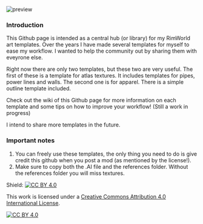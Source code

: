 ![preview](https://github.com/ISOR3X/library-of-templates/assets/75855460/f92f463a-da75-452e-b3c2-be26f82c4150)

### Introduction
This Github page is intended as a central hub (or library) for my RimWorld art templates. 
Over the years I have made several templates for myself to ease my workflow. I wanted to help the community out by sharing them with eveyrone else.

Right now there are only two templates, but these two are very useful. The first of these is a template for atlas textures. It includes templates for pipes, power lines and walls.
The second one is for apparel. There is a simple outline template included.

Check out the wiki of this Github page for more information on each template and some tips on how to improve your workflow! (Still a work in progress)

I intend to share more templates in the future.

### Important notes
1. You can freely use these templates, the only thing you need to do is give credit this github when you post a mod (as mentioned by the license!).
2. Make sure to copy both the .AI file and the references folder. Without the references folder you will miss textures.

Shield: [![CC BY 4.0][cc-by-shield]][cc-by]

This work is licensed under a
[Creative Commons Attribution 4.0 International License][cc-by].

[![CC BY 4.0][cc-by-image]][cc-by]

[cc-by]: http://creativecommons.org/licenses/by/4.0/
[cc-by-image]: https://i.creativecommons.org/l/by/4.0/88x31.png
[cc-by-shield]: https://img.shields.io/badge/License-CC%20BY%204.0-lightgrey.svg
